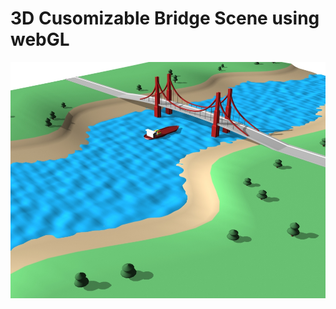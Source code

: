 # 3D Cusomizable Bridge Scene using webGL

![front-page-image](https://github.com/gonzaloguzzardi/sistemas-graficos/blob/master/files/overview.jpg)
